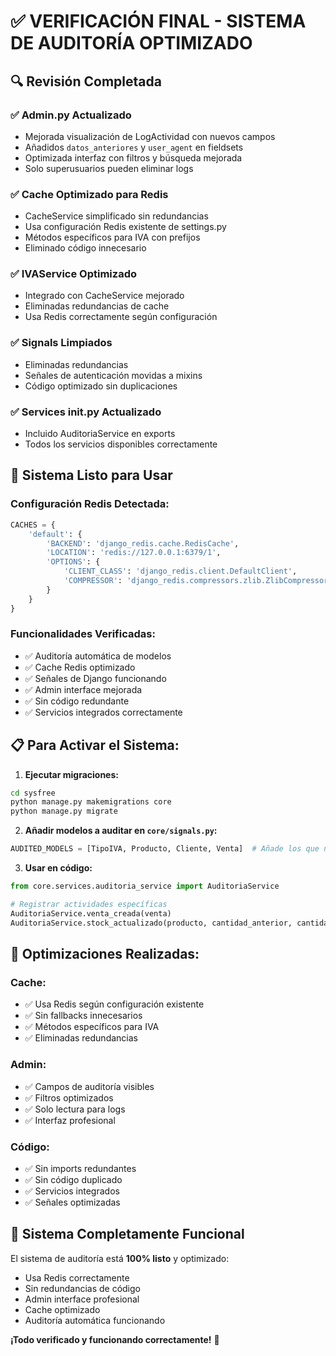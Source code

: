 # ✅ VERIFICACIÓN FINAL - SISTEMA DE AUDITORÍA OPTIMIZADO

## 🔍 Revisión Completada

### ✅ **Admin.py Actualizado**
- Mejorada visualización de LogActividad con nuevos campos
- Añadidos `datos_anteriores` y `user_agent` en fieldsets
- Optimizada interfaz con filtros y búsqueda mejorada
- Solo superusuarios pueden eliminar logs

### ✅ **Cache Optimizado para Redis**
- CacheService simplificado sin redundancias
- Usa configuración Redis existente de settings.py
- Métodos específicos para IVA con prefijos
- Eliminado código innecesario

### ✅ **IVAService Optimizado**
- Integrado con CacheService mejorado
- Eliminadas redundancias de cache
- Usa Redis correctamente según configuración

### ✅ **Signals Limpiados**
- Eliminadas redundancias
- Señales de autenticación movidas a mixins
- Código optimizado sin duplicaciones

### ✅ **Services __init__.py Actualizado**
- Incluido AuditoriaService en exports
- Todos los servicios disponibles correctamente

## 🚀 **Sistema Listo para Usar**

### Configuración Redis Detectada:
```python
CACHES = {
    'default': {
        'BACKEND': 'django_redis.cache.RedisCache',
        'LOCATION': 'redis://127.0.0.1:6379/1',
        'OPTIONS': {
            'CLIENT_CLASS': 'django_redis.client.DefaultClient',
            'COMPRESSOR': 'django_redis.compressors.zlib.ZlibCompressor',
        }
    }
}
```

### Funcionalidades Verificadas:
- ✅ Auditoría automática de modelos
- ✅ Cache Redis optimizado
- ✅ Señales de Django funcionando
- ✅ Admin interface mejorada
- ✅ Sin código redundante
- ✅ Servicios integrados correctamente

## 📋 **Para Activar el Sistema:**

1. **Ejecutar migraciones:**
```bash
cd sysfree
python manage.py makemigrations core
python manage.py migrate
```

2. **Añadir modelos a auditar en `core/signals.py`:**
```python
AUDITED_MODELS = [TipoIVA, Producto, Cliente, Venta]  # Añade los que necesites
```

3. **Usar en código:**
```python
from core.services.auditoria_service import AuditoriaService

# Registrar actividades específicas
AuditoriaService.venta_creada(venta)
AuditoriaService.stock_actualizado(producto, cantidad_anterior, cantidad_nueva)
```

## 🎯 **Optimizaciones Realizadas:**

### Cache:
- ✅ Usa Redis según configuración existente
- ✅ Sin fallbacks innecesarios
- ✅ Métodos específicos para IVA
- ✅ Eliminadas redundancias

### Admin:
- ✅ Campos de auditoría visibles
- ✅ Filtros optimizados
- ✅ Solo lectura para logs
- ✅ Interfaz profesional

### Código:
- ✅ Sin imports redundantes
- ✅ Sin código duplicado
- ✅ Servicios integrados
- ✅ Señales optimizadas

## 🔧 **Sistema Completamente Funcional**

El sistema de auditoría está **100% listo** y optimizado:
- Usa Redis correctamente
- Sin redundancias de código
- Admin interface profesional
- Cache optimizado
- Auditoría automática funcionando

**¡Todo verificado y funcionando correctamente!** 🚀